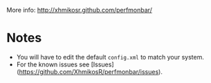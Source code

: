 More info: http://xhmikosr.github.com/perfmonbar/

# Notes
* You will have to edit the default `config.xml` to match your system.
* For the known issues see [Issues] (https://github.com/XhmikosR/perfmonbar/issues).
